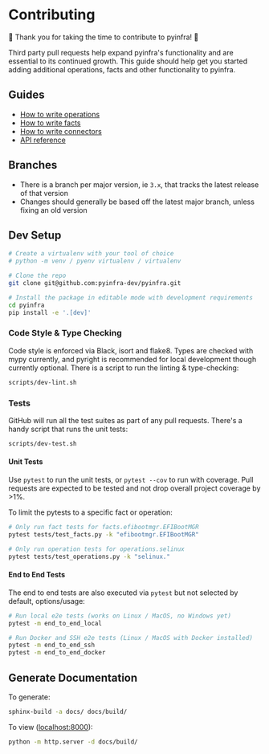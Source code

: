 # Contributing

🎉 Thank you for taking the time to contribute to pyinfra! 🎉

Third party pull requests help expand pyinfra's functionality and are essential to its continued growth. This guide should help get you started adding additional operations, facts and other functionality to pyinfra.

## Guides

+ [How to write operations](api/operations)
+ [How to write facts](api/operations.md#facts)
+ [How to write connectors](api/connectors)
+ [API reference](api/reference)

## Branches

+ There is a branch per major version, ie `3.x`, that tracks the latest release of that version
+ Changes should generally be based off the latest major branch, unless fixing an old version

## Dev Setup

```sh
# Create a virtualenv with your tool of choice
# python -m venv / pyenv virtualenv / virtualenv

# Clone the repo
git clone git@github.com:pyinfra-dev/pyinfra.git

# Install the package in editable mode with development requirements
cd pyinfra
pip install -e '.[dev]'
```

### Code Style & Type Checking

Code style is enforced via Black, isort and flake8. Types are checked with mypy currently, and pyright is recommended for local development though currently optional. There is a script to run the linting & type-checking:

```sh
scripts/dev-lint.sh
```

### Tests

GitHub will run all the test suites as part of any pull requests. There's a handy script that runs the unit tests:

```sh
scripts/dev-test.sh
```

#### Unit Tests

Use `pytest` to run the unit tests, or `pytest --cov` to run with coverage. Pull requests are expected to be tested and not drop overall project coverage by >1%.

To limit the pytests to a specific fact or operation:

```sh
# Only run fact tests for facts.efibootmgr.EFIBootMGR
pytest tests/test_facts.py -k "efibootmgr.EFIBootMGR"

# Only run operation tests for operations.selinux
pytest tests/test_operations.py -k "selinux."
```

#### End to End Tests

The end to end tests are also executed via `pytest` but not selected by default, options/usage:

```sh
# Run local e2e tests (works on Linux / MacOS, no Windows yet)
pytest -m end_to_end_local

# Run Docker and SSH e2e tests (Linux / MacOS with Docker installed)
pytest -m end_to_end_ssh
pytest -m end_to_end_docker
```

## Generate Documentation

To generate:

```sh
sphinx-build -a docs/ docs/build/
```

To view ([localhost:8000](http://localhost:8000)):

```sh
python -m http.server -d docs/build/
```
